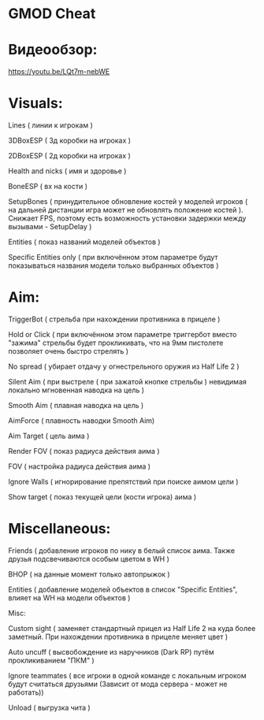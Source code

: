 # GMOD Cheat
# Видеообзор:
https://youtu.be/LQt7m-nebWE
# Visuals: 
  Lines ( линии к игрокам ) 

  3DBoxESP ( 3д коробки на игроках ) 
  
  2DBoxESP ( 2д коробки на игроках )

  Health and nicks ( имя и здоровье )

  BoneESP ( вх на кости )

  SetupBones ( принудительное обновление костей у моделей игроков ( на дальней дистанции игра может не обновлять положение костей ). Снижает FPS, поэтому есть возможность установки задержки между вызывами - SetupDelay )

  Entities (  показ названий моделей объектов )

  Specific Entities only ( при включённом этом параметре будут показываться названия модели только выбранных объектов )

# Aim: 
  TriggerBot ( стрельба при нахождении противника в прицеле ) 

  Hold or Click ( при включённом этом параметре триггербот вместо "зажима" стрельбы будет прокликивать, что на 9мм пистолете позволяет очень быстро стрелять )

  No spread ( убирает отдачу у огнестрельного оружия из Half Life 2 )

  Silent Aim ( при выстреле ( при зажатой кнопке стрельбы ) невидимая локально мгновенная наводка на цель  ) 

  Smooth Aim ( плавная наводка на цель )

  AimForce ( плавность наводки Smooth Aim)

  Aim Target ( цель аима ) 

  Render FOV ( показ радиуса действия аима )

  FOV ( настройка радиуса действия аима ) 

  Ignore Walls ( игнорирование препятствий при поиске аимом цели ) 

  Show target ( показ текущей цели (кости игрока) аима ) 

# Miscellaneous: 
 Friends ( добавление игроков по нику в белый список аима. Также друзья подсвечиваются особым цветом в WH )

 BHOP ( на данные момент только автопрыжок ) 

 Entities ( добавление моделей объектов в список "Specific Entities", влияет на WH на модели объектов ) 

  Misc: 

   Custom sight ( заменяет стандартный прицел из Half Life 2 на куда более заметный. При нахождении противника в прицеле меняет цвет ) 

   Auto uncuff ( высвобождение из наручников (Dark RP) путём прокликиванием "ПКМ" ) 

   Ignore teammates ( все игроки в одной команде с локальным игроком будут считаться друзьями (Зависит от мода сервера - может не работать)) 

   Unload ( выгрузка чита )
